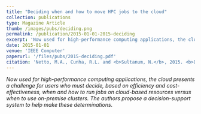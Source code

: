 ```yaml
---
title: "Deciding when and how to move HPC jobs to the cloud"
collection: publications
type: Magazine Article
thumb: /images/pubs/deciding.png
permalink: /publication/2015-01-01-2015-deciding
excerpt: 'Now used for high-performance computing applications, the cloud presents a challenge for users who must decide, based on efficiency and cost-effectiveness, when and how to run jobs on cloud-based resources versus when to use on-premise clusters. The authors propose a decision-support system to help make these determinations.'
date: 2015-01-01
venue: 'IEEE Computer'
paperurl: '/files/pubs/2015-deciding.pdf'
citation: 'Netto, M.A., Cunha, R.L. and <b>Sultanum, N.</b>, 2015. <b>Deciding when and how to move HPC jobs to the cloud</b>. <i>IEEE Computer</i>, 48(11), pp.86-89.'
---
```

_Now used for high-performance computing applications, the cloud presents a challenge for users who must decide, based on efficiency and cost-effectiveness, when and how to run jobs on cloud-based resources versus when to use on-premise clusters. The authors propose a decision-support system to help make these determinations._